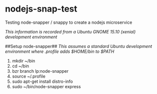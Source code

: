 # nodejs-snap-test
Testing node-snapper / snappy to create a nodejs microservice

_This information is recorded from a Ubuntu GNOME 15.10 (xenial) development environment_

##Setup node-snapper##
_This assumes a standard Ubuntu development environment where .profile adds $HOME/bin to $PATH_


1. mkdir ~/bin
2. cd ~/bin
3. bzr branch lp:node-snapper
4. source ~/.profile
5. sudo apt-get install distro-info
6. sudo ~/bin/node-snapper express


